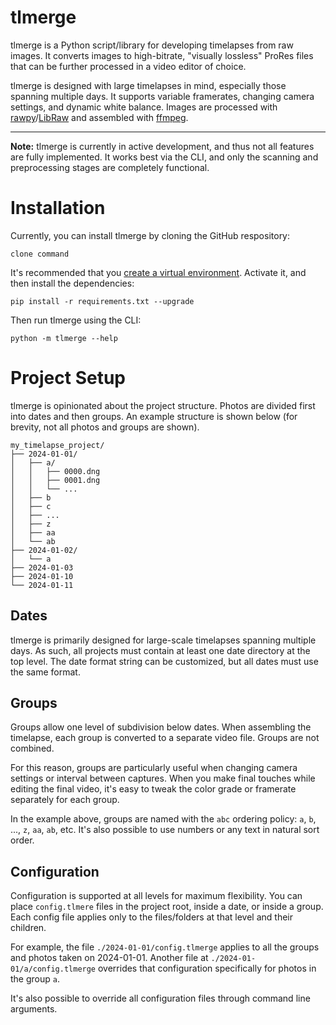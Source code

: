 # tlmerge

tlmerge is a Python script/library for developing timelapses from raw images. It converts images to high-bitrate, "visually lossless" ProRes files that can be further processed in a video editor of choice.

tlmerge is designed with large timelapses in mind, especially those spanning multiple days. It supports variable framerates, changing camera settings, and dynamic white balance. Images are processed with [rawpy](https://github.com/letmaik/rawpy)/[LibRaw](https://www.libraw.org/) and assembled with [ffmpeg](https://ffmpeg.org/).

---

**Note:** tlmerge is currently in active development, and thus not all features are fully implemented. It works best via the CLI, and only the scanning and preprocessing stages are completely functional.

# Installation

Currently, you can install tlmerge by cloning the GitHub respository:

```
clone command
```

It's recommended that you [create a virtual environment](https://packaging.python.org/en/latest/guides/installing-using-pip-and-virtual-environments/#create-and-use-virtual-environments). Activate it, and then install the dependencies:

```
pip install -r requirements.txt --upgrade
```

Then run tlmerge using the CLI:

```
python -m tlmerge --help
```

# Project Setup

tlmerge is opinionated about the project structure. Photos are divided first into dates and then groups. An example structure is shown below (for brevity, not all photos and groups are shown).

```
my_timelapse_project/
├── 2024-01-01/
│   ├── a/
│   │   ├── 0000.dng
│   │   ├── 0001.dng
│   │   └── ...
│   ├── b
│   ├── c
│   ├── ...
│   ├── z
│   ├── aa
│   └── ab
├── 2024-01-02/
│   └── a
├── 2024-01-03
├── 2024-01-10
└── 2024-01-11
```

## Dates

tlmerge is primarily designed for large-scale timelapses spanning multiple days. As such, all projects must contain at least one date directory at the top level. The date format string can be customized, but all dates must use the same format.

## Groups

Groups allow one level of subdivision below dates. When assembling the timelapse, each group is converted to a separate video file. Groups are not combined.

For this reason, groups are particularly useful when changing camera settings or interval between captures. When you make final touches while editing the final video, it's easy to tweak the color grade or framerate separately for each group.

In the example above, groups are named with the `abc` ordering policy: `a`, `b`, ..., `z`, `aa`, `ab`, etc. It's also possible to use numbers or any text in natural sort order.

## Configuration

Configuration is supported at all levels for maximum flexibility. You can place `config.tlmere` files in the project root, inside a date, or inside a group. Each config file applies only to the files/folders at that level and their children.

For example, the file `./2024-01-01/config.tlmerge` applies to all the groups and photos taken on 2024-01-01. Another file at `./2024-01-01/a/config.tlmerge` overrides that configuration specifically for photos in the group `a`.

It's also possible to override all configuration files through command line arguments.
